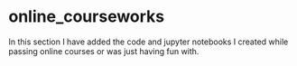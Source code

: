 # online_courseworks

In this section I have added the code and jupyter notebooks I created while passing online courses or was just having fun with.
